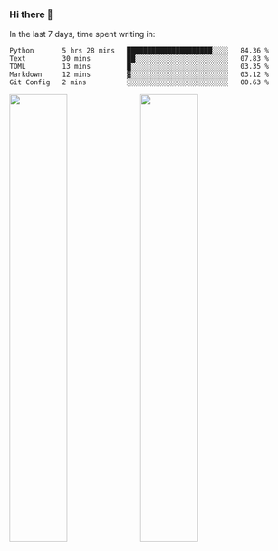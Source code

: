 ### Hi there 👋

In the last 7 days, time spent writing in:

<!--START_SECTION:waka-->
```text
Python       5 hrs 28 mins   █████████████████████░░░░   84.36 % 
Text         30 mins         ██░░░░░░░░░░░░░░░░░░░░░░░   07.83 % 
TOML         13 mins         █░░░░░░░░░░░░░░░░░░░░░░░░   03.35 % 
Markdown     12 mins         ▓░░░░░░░░░░░░░░░░░░░░░░░░   03.12 % 
Git Config   2 mins          ░░░░░░░░░░░░░░░░░░░░░░░░░   00.63 % 
```
<!--END_SECTION:waka-->

<img src="https://wakatime.com/share/@jimtje/5d0c92de-08f8-4a72-8f2f-6a9693d1e318.svg" width=45% height=45%> <img src="https://wakatime.com/share/@jimtje/501498ae-bda5-4da7-a89d-b40bcdd5556d.svg" width=45% height=45%>
